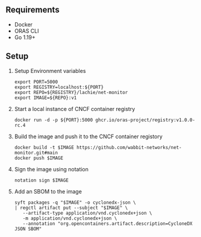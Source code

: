 ## Requirements

- Docker
- ORAS CLI
- Go 1.19+

## Setup
1. Setup Environment variables
   ```
   export PORT=5000
   export REGISTRY=localhost:${PORT}
   export REPO=${REGISTRY}/lachie/net-monitor
   export IMAGE=${REPO}:v1
   ```
2. Start a local instance of CNCF container registry
   ```
   docker run -d -p ${PORT}:5000 ghcr.io/oras-project/registry:v1.0.0-rc.4
   ```

3. Build the image and push it to the CNCF container registory
   ```
   docker build -t $IMAGE https://github.com/wabbit-networks/net-monitor.git#main
   docker push $IMAGE
   ```
4. Sign the image using notation
   ```
   notation sign $IMAGE
   ```
5. Add an SBOM to the image
   ```
   syft packages -q "$IMAGE" -o cyclonedx-json \                                                 
   | regctl artifact put --subject "$IMAGE" \
      --artifact-type application/vnd.cyclonedx+json \
      -m application/vnd.cyclonedx+json \
      --annotation "org.opencontainers.artifact.description=CycloneDX JSON SBOM"
   ```
